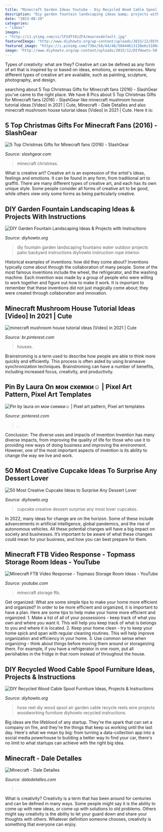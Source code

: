 ```yaml
---
title: "Minecraft Garden Ideas Youtube - Diy Recycled Wood Cable Spool Furniture Ideas, Projects &amp; Instructions"
description: "Diy garden fountain landscaping ideas &amp; projects with instructions"
date: "2023-08-29"
categories:
- "ideas"
images:
- "http://i1.ytimg.com/vi/lP2dTt0zZF4/maxresdefault.jpg"
featuredImage: "http://www.diyhowto.org/wp-content/uploads/2015/12/DIYHowto-50-Most-Creative-Cupcake-Ideas-to-Surprise-Any-Dessert-Lover48-600x800.jpg"
featured_image: "https://i.pinimg.com/736x/58/44/46/58444613138e6c5106c81f408792d793.jpg"
image: "http://www.diyhowto.org/wp-content/uploads/2015/12/DIYHowto-50-Most-Creative-Cupcake-Ideas-to-Surprise-Any-Dessert-Lover48-600x800.jpg"
---
```



Types of creativity: what are they?
Creative art can be defined as any form of art that is inspired by or based on ideas, emotions, or experiences. Many different types of creative art are available, such as painting, sculpture, photography, and design.

	

		
searching about 5 Top Christmas Gifts for Minecraft fans (2016) - SlashGear you've came to the right place. We have 8 Pics about 5 Top Christmas Gifts for Minecraft fans (2016) - SlashGear like minecraft mushroom house tutorial ideas [Video] in 2021 | Cute, Minecraft - Dale Detalles and also minecraft mushroom house tutorial ideas [Video] in 2021 | Cute. Here it is:
		
    
## 5 Top Christmas Gifts For Minecraft Fans (2016) - SlashGear

<img loading=lazy src="https://www.slashgear.com/wp-content/uploads/2016/11/Minecraft_Christmas.jpg" onerror="this.onerror=null;this.src='https://tse2.mm.bing.net/th?id=OIP.GsVC0Q-BpQcfs4u7pb-umgHaEK&amp;pid=15.1';" alt="5 Top Christmas Gifts for Minecraft fans (2016) - SlashGear">

_Source: slashgear.com_

>minecraft christmas. 

	

What is creative art?
Creative art is an expression of the artist's ideas, feelings and emotions. It can be found in any form, from traditional art to graffiti. There are many different types of creative art, and each has its own unique style. Some people consider all forms of creative art to be good, while others view only some forms as being particularly creative.

    
## DIY Garden Fountain Landscaping Ideas &amp; Projects With Instructions

<img loading=lazy src="http://www.diyhowto.org/wp-content/uploads/DIYHowto-DIY-Fountain-Landscaping-Idea-08.jpg" onerror="this.onerror=null;this.src='https://tse2.mm.bing.net/th?id=OIP.ffIQYDO5Nn2Rk8gB2C6sewHaRq&amp;pid=15.1';" alt="DIY Garden Fountain Landscaping Ideas &amp; Projects with Instructions">

_Source: diyhowto.org_

>diy fountain garden landscaping fountains water outdoor projects patio backyard instructions diyhowto instruction rope interior. 

	

Historical examples of inventions: how did they come about?
Inventions typically come about through the collaboration of many people. Some of the most famous inventions include the wheel, the refrigerator, and the washing machine. Each invention was made by a group of people who were willing to work together and figure out how to make it work. It is important to remember that these inventions did not just magically come about; they were created through collaboration and innovation.

    
## Minecraft Mushroom House Tutorial Ideas [Video] In 2021 | Cute

<img loading=lazy src="https://i.pinimg.com/736x/58/44/46/58444613138e6c5106c81f408792d793.jpg" onerror="this.onerror=null;this.src='https://tse3.mm.bing.net/th?id=OIP.nc_qLNF0No0_yjBu1ND88AHaNK&amp;pid=15.1';" alt="minecraft mushroom house tutorial ideas [Video] in 2021 | Cute">

_Source: br.pinterest.com_

>houses. 

	

Brainstroming is a term used to describe how people are able to think more quickly and efficiently. This process is often aided by using brainwave synchronization techniques. Brainstroming can have a number of benefits, including increased focus, creativity, and productivity.

    
## Pin By Laura On мои схемки☺ | Pixel Art Pattern, Pixel Art Templates

<img loading=lazy src="https://i.pinimg.com/736x/67/2b/09/672b09adb4d17b47442577c2cfd353c4.jpg" onerror="this.onerror=null;this.src='https://tse4.mm.bing.net/th?id=OIP.S4p6nJInn3bXl9pXIvlNTQHaKx&amp;pid=15.1';" alt="Pin by laura on мои схемки☺ | Pixel art pattern, Pixel art templates">

_Source: pinterest.com_

>. 

	

Conclusion: The diverse uses and impacts of invention
Invention has many diverse impacts, from improving the quality of life for those who use it to providing new ways of doing business and improving the environment. However, one of the most important aspects of invention is its ability to change the way we live and work.

    
## 50 Most Creative Cupcake Ideas To Surprise Any Dessert Lover

<img loading=lazy src="http://www.diyhowto.org/wp-content/uploads/2015/12/DIYHowto-50-Most-Creative-Cupcake-Ideas-to-Surprise-Any-Dessert-Lover48-600x800.jpg" onerror="this.onerror=null;this.src='https://tse3.mm.bing.net/th?id=OIP.j2hoNY_ozZss-fJow7_WPwHaJ4&amp;pid=15.1';" alt="50 Most Creative Cupcake Ideas to Surprise Any Dessert Lover">

_Source: diyhowto.org_

>cupcake creative dessert surprise any most lover cupcakes. 

	

In 2022, many ideas for change are on the horizon. Some of these include advancements in artificial intelligence, global pandemics, and the rise of autonomous vehicles. All these potential changes will have a big impact on society and businesses. It’s important to be aware of what these changes could mean for your business, and how you can best prepare for them.

    
## Minecraft FTB Video Response - Topmass Storage Room Ideas - YouTube

<img loading=lazy src="http://i1.ytimg.com/vi/lP2dTt0zZF4/maxresdefault.jpg" onerror="this.onerror=null;this.src='https://tse3.mm.bing.net/th?id=OIP.bQ7Pg_rvpUKayTQfV-BKTAHaEK&amp;pid=15.1';" alt="Minecraft FTB Video Response - Topmass Storage Room Ideas - YouTube">

_Source: youtube.com_

>minecraft storage ftb. 

	

Get organized: What are some simple tips to make your home more efficient and organized?
In order to be more efficient and organized, it is important to have a plan. Here are some tips to help make your home more efficient and organized: 1. Make a list of all of your possessions - keep track of what you own and where you want it. This will help you keep track of what is belongs to you and where it is located. 
2. Keep your home clean - try to keep your home spick and span with regular cleaning routines. This will help improve organization and efficiency in your home. 3. Use common sense when organizing - think about things before moving them around or storageizing them. For example, if you have a refrigerator in one room, put all perishables in the fridge in that room instead of throughout the house. 
    
## DIY Recycled Wood Cable Spool Furniture Ideas, Projects &amp; Instructions

<img loading=lazy src="http://www.diyhowto.org/wp-content/uploads/DIYHowto-DIY-Wood-Wire-Spool-Recycle-Ideas-19.jpg" onerror="this.onerror=null;this.src='https://tse4.mm.bing.net/th?id=OIP.gJJ11aWQkaRGi4QjRHugpQHaRJ&amp;pid=15.1';" alt="DIY Recycled Wood Cable Spool Furniture Ideas, Projects &amp; Instructions">

_Source: diyhowto.org_

>hose reel diy wood spool air garden cable recycle reels wire projects woodworking furniture diyhowto recycled instructions. 

	

Big ideas are the lifeblood of any startup. They're the spark that can set a company on fire, and they're the things that keep us working until the last day. Here's what we mean by big: from turning a data-collection app into a social media powerhouse to building a better way to find your car, there's no limit to what startups can achieve with the right big idea.

    
## Minecraft - Dale Detalles

<img loading=lazy src="https://i0.wp.com/www.daledetalles.com/wp-content/uploads/2016/02/13.jpg" onerror="this.onerror=null;this.src='https://tse1.mm.bing.net/th?id=OIP.wEPxTFKAI7isvUaSb_V3YAHaJ6&amp;pid=15.1';" alt="Minecraft - Dale Detalles">

_Source: daledetalles.com_

>. 

	

What is creativity?
Creativity is a term that has been around for centuries and can be defined in many ways. Some people might say it is the ability to come up with new ideas, or come up with solutions to old problems. Others might say creativity is the ability to let your guard down and share your thoughts with others. Whatever definition someone chooses, creativity is something that everyone can enjoy.

